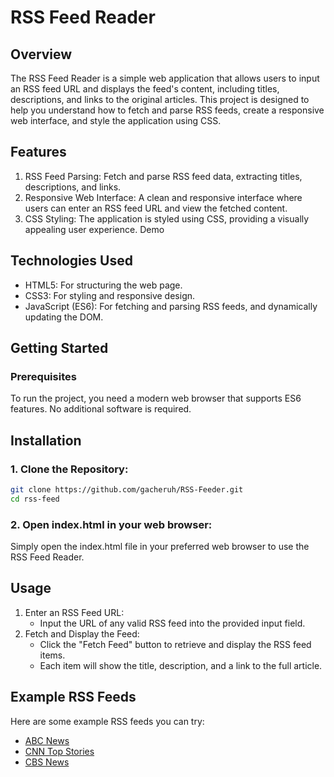 # RSS Feed Reader
## Overview
The RSS Feed Reader is a simple web application that allows users to input an RSS feed URL and displays the feed's content, including titles, descriptions, and links to the original articles. This project is designed to help you understand how to fetch and parse RSS feeds, create a responsive web interface, and style the application using CSS.

## Features
1. RSS Feed Parsing: Fetch and parse RSS feed data, extracting titles, descriptions, and links.
2. Responsive Web Interface: A clean and responsive interface where users can enter an RSS feed URL and view the fetched content.
3. CSS Styling: The application is styled using CSS, providing a visually appealing user experience.
Demo

## Technologies Used
- HTML5: For structuring the web page.
- CSS3: For styling and responsive design.
- JavaScript (ES6): For fetching and parsing RSS feeds, and dynamically updating the DOM.

## Getting Started
### Prerequisites
To run the project, you need a modern web browser that supports ES6 features. No additional software is required.

## Installation
### 1. Clone the Repository:
```bash
git clone https://github.com/gacheruh/RSS-Feeder.git
cd rss-feed
```
### 2. Open index.html in your web browser:
Simply open the index.html file in your preferred web browser to use the RSS Feed Reader.

## Usage
1. Enter an RSS Feed URL:
    - Input the URL of any valid RSS feed into the provided input field.
2. Fetch and Display the Feed:
    - Click the "Fetch Feed" button to retrieve and display the RSS feed items.
    - Each item will show the title, description, and a link to the full article.

## Example RSS Feeds
Here are some example RSS feeds you can try:

- [ABC News](http://feeds.abcnews.com/abcnews/usheadlines)
- [CNN Top Stories](http://rss.cnn.com/rss/cnn_topstories.rss)
- [CBS News](http://www.cbsnews.com/latest/rss/main)

